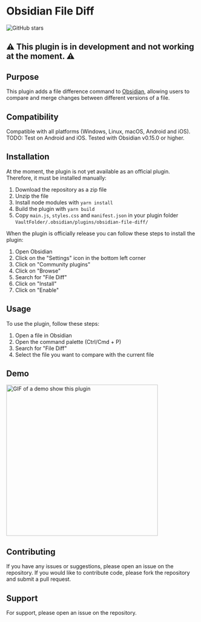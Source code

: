 # Obsidian File Diff

<!-- [![Obsidian Downloads](https://img.shields.io/badge/dynamic/json?color=7e6ad6&labelColor=34208c&label=Obsidian%20Downloads&query=$['file-diff'].downloads&url=https://raw.githubusercontent.com/obsidianmd/obsidian-releases/master/community-plugin-stats.json&)](obsidian://show-plugin?id=file-diff) -->
![GitHub stars](https://img.shields.io/github/stars/friebetill/obsidian-file-diff?style=flat)
## ⚠️ This plugin is in development and not working at the moment. ⚠️

## Purpose

This plugin adds a file difference command to [Obsidian](https://obsidian.md/),
allowing users to compare and merge changes between different versions of a
file.

## Compatibility

Compatible with all platforms (Windows, Linux, macOS, Android and iOS). TODO:
Test on Android and iOS. Tested with Obsidian v0.15.0 or higher.

## Installation

At the moment, the plugin is not yet available as an official plugin. Therefore, it must be installed manually:

1. Download the repository as a zip file
2. Unzip the file
3. Install node modules with `yarn install`
4. Build the plugin with `yarn build`
5. Copy `main.js`, `styles.css` and `manifest.json` in your plugin folder `VaultFolder/.obsidian/plugins/obsidian-file-diff/`

When the plugin is officially release you can follow these steps to install the plugin:

1. Open Obsidian
2. Click on the "Settings" icon in the bottom left corner
3. Click on "Community plugins"
4. Click on "Browse"
5. Search for "File Diff"
6. Click on "Install"
7. Click on "Enable"

## Usage

To use the plugin, follow these steps:

1. Open a file in Obsidian
2. Open the command palette (Ctrl/Cmd + P)
3. Search for "File Diff"
4. Select the file you want to compare with the current file
## Demo

<img
src="https://user-images.githubusercontent.com/10923085/216142663-703e489e-6f47-4193-8e69-20c7fdfd6f61.gif"
alt="GIF of a demo show this plugin" height="400" />

## Contributing

If you have any issues or suggestions, please open an issue on the repository.
If you would like to contribute code, please fork the repository and submit a
pull request.

## Support

For support, please open an issue on the repository.
